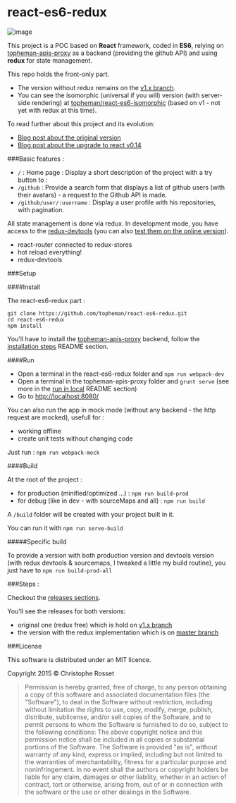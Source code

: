 react-es6-redux
===============

![image](http://dev.topheman.com/wp-content/uploads/2015/04/logo-reactjs.png)

This project is a POC based on **React** framework, coded in **ES6**, relying on [topheman-apis-proxy](https://github.com/topheman/topheman-apis-proxy) as a backend (providing the github API) and using **redux** for state management.

This repo holds the front-only part.

* The version without redux remains on the [v1.x branch](https://github.com/topheman/react-es6-redux/tree/v1.x).
* You can see the isomorphic (universal if you will) version (with server-side rendering) at [topheman/react-es6-isomorphic](https://github.com/topheman/react-es6-isomorphic/) (based on v1 - not yet with redux at this time).

To read further about this project and its evolution:

* [Blog post about the original version](http://dev.topheman.com/playing-with-es6-and-react/)
* [Blog post about the upgrade to react v0.14](http://dev.topheman.com/upgraded-to-react-v0-14/)

###Basic features :

* `/` : Home page : Display a short description of the project with a try button to :
* `/github` : Provide a search form that displays a list of github users (with their avatars) - a request to the Github API is made.
* `/github/user/:username` : Display a user profile with his repositories, with pagination.

All state management is done via redux. In development mode, you have access to the [redux-devtools](https://github.com/gaearon/redux-devtools) (you can also [test them on the online version](https://topheman.github.io/react-es6-redux/devtools.html)).

* react-router connected to redux-stores
* hot reload everything!
* redux-devtools

###Setup

####Install

The react-es6-redux part :

```shell
git clone https://github.com/topheman/react-es6-redux.git
cd react-es6-redux
npm install
```

You'll have to install the [topheman-apis-proxy](https://github.com/topheman/topheman-apis-proxy) backend, follow the [installation steps](https://github.com/topheman/topheman-apis-proxy#installation) README section.

####Run

* Open a terminal in the react-es6-redux folder and `npm run webpack-dev`
* Open a terminal in the topheman-apis-proxy folder and `grunt serve` (see more in the [run in local](https://github.com/topheman/topheman-apis-proxy#run-in-local) README section)
* Go to [http://localhost:8080/](http://localhost:8080/)

You can also run the app in mock mode (without any backend - the http request are mocked), usefull for :

* working offline
* create unit tests without changing code
 
Just run : `npm run webpack-mock`


####Build

At the root of the project :

* for production (minified/optimized ...) : `npm run build-prod`
* for debug (like in dev - with sourceMaps and all) : `npm run build`

A `/build` folder will be created with your project built in it.

You can run it with `npm run serve-build`

#####Specific build

To provide a version with both production version and devtools version (with redux devtools & sourcemaps, I tweaked a little my build routine), you just have to `npm run build-prod-all`

###Steps :

Checkout the [releases sections](https://github.com/topheman/react-es6-redux/releases).

You'll see the releases for both versions:

* original one (redux free) which is hold on [v1.x branch](https://github.com/topheman/react-es6-redux/tree/v1.x)
* the version with the redux implementation which is on [master branch](https://github.com/topheman/react-es6-redux)

###License

This software is distributed under an MIT licence.

Copyright 2015 © Christophe Rosset

> Permission is hereby granted, free of charge, to any person obtaining a copy of this software
> and associated documentation files (the "Software"), to deal in the Software without
> restriction, including without limitation the rights to use, copy, modify, merge, publish,
> distribute, sublicense, and/or sell copies of the Software, and to permit persons to whom the
> Software is furnished to do so, subject to the following conditions:
> The above copyright notice and this permission notice shall be included in all copies or
> substantial portions of the Software.
> The Software is provided "as is", without warranty of any kind, express or implied, including
> but not limited to the warranties of merchantability, fitness for a particular purpose and
> noninfringement. In no event shall the authors or copyright holders be liable for any claim,
> damages or other liability, whether in an action of contract, tort or otherwise, arising from,
> out of or in connection with the software or the use or other dealings in the Software.